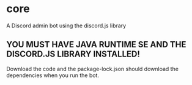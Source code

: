 # core
A Discord admin bot using the discord.js library

## YOU MUST HAVE JAVA RUNTIME SE AND THE DISCORD.JS LIBRARY INSTALLED!

Download the code and the package-lock.json should download the dependencies when you run the bot.
